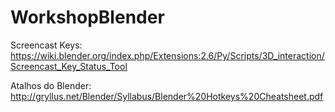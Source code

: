 # WorkshopBlender

Screencast Keys:
https://wiki.blender.org/index.php/Extensions:2.6/Py/Scripts/3D_interaction/Screencast_Key_Status_Tool

Atalhos do Blender:
http://gryllus.net/Blender/Syllabus/Blender%20Hotkeys%20Cheatsheet.pdf
